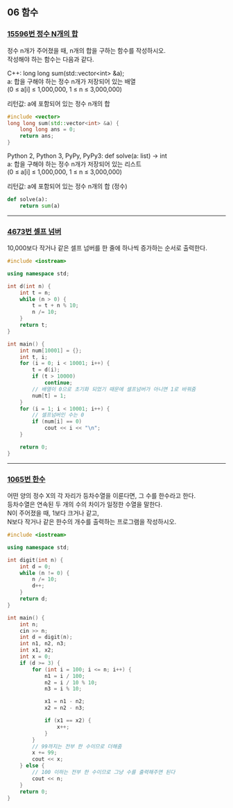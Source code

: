 ## 06 함수

### [15596번 정수 N개의 합](https://www.acmicpc.net/problem/15596)

정수 n개가 주어졌을 때, n개의 합을 구하는 함수를 작성하시오.  
작성해야 하는 함수는 다음과 같다.

C++: long long sum(std::vector\<int\> &a);  
a: 합을 구해야 하는 정수 n개가 저장되어 있는 배열  
(0 ≤ a\[i\] ≤ 1,000,000, 1 ≤ n ≤ 3,000,000)

리턴값: a에 포함되어 있는 정수 n개의 합

```cpp
#include <vector>
long long sum(std::vector<int> &a) {
	long long ans = 0;
	return ans;
}
```

Python 2, Python 3, PyPy, PyPy3: def solve(a: list) -> int  
a: 합을 구해야 하는 정수 n개가 저장되어 있는 리스트  
(0 ≤ a[i] ≤ 1,000,000, 1 ≤ n ≤ 3,000,000)

리턴값: a에 포함되어 있는 정수 n개의 합 (정수)

```python
def solve(a):
    return sum(a)
```

---

### [4673번 셀프 넘버](https://www.acmicpc.net/problem/4673)

10,000보다 작거나 같은 셀프 넘버를 한 줄에 하나씩 증가하는 순서로 출력한다.

```cpp
#include <iostream>

using namespace std;

int d(int n) {
    int t = n;
    while (n > 0) {
        t = t + n % 10;
        n /= 10;
    }
    return t;
}

int main() {
    int num[10001] = {};
    int t, i;
    for (i = 0; i < 10001; i++) {
        t = d(i);
        if (t > 10000)
            continue;
        // 배열이 0으로 초기화 되었기 때문에 셀프넘버가 아니면 1로 바꿔줌
        num[t] = 1;
    }
    for (i = 1; i < 10001; i++) {
        // 셀프넘버인 수는 0
        if (num[i] == 0)
            cout << i << "\n";
    }

    return 0;
}
```

---

### [1065번 한수](https://www.acmicpc.net/problem/1065)

어떤 양의 정수 X의 각 자리가 등차수열을 이룬다면, 그 수를 한수라고 한다.  
등차수열은 연속된 두 개의 수의 차이가 일정한 수열을 말한다.  
N이 주어졌을 때, 1보다 크거나 같고,  
N보다 작거나 같은 한수의 개수를 출력하는 프로그램을 작성하시오.

```cpp
#include <iostream>

using namespace std;

int digit(int n) {
    int d = 0;
    while (n != 0) {
        n /= 10;
        d++;
    }
    return d;
}

int main() {
    int n;
    cin >> n;
    int d = digit(n);
    int n1, n2, n3;
    int x1, x2;
    int x = 0;
    if (d >= 3) {
        for (int i = 100; i <= n; i++) {
            n1 = i / 100;
            n2 = i / 10 % 10;
            n3 = i % 10;

            x1 = n1 - n2;
            x2 = n2 - n3;

            if (x1 == x2) {
                x++;
            }
        }
        // 99까지는 전부 한 수이므로 더해줌
        x += 99;
        cout << x;
    } else {
        // 100 이하는 전부 한 수이므로 그냥 수를 출력해주면 된다
        cout << n;
    }
    return 0;
}
```
